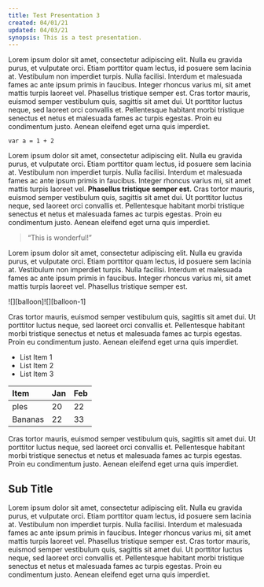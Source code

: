 ```yaml
---
title: Test Presentation 3
created: 04/01/21
updated: 04/03/21
synopsis: This is a test presentation.
---
```


Lorem ipsum dolor sit amet, consectetur adipiscing elit. Nulla eu gravida purus, et vulputate orci. Etiam porttitor quam lectus, id posuere sem lacinia at. Vestibulum non imperdiet turpis. Nulla facilisi. Interdum et malesuada fames ac ante ipsum primis in faucibus. Integer rhoncus varius mi, sit amet mattis turpis laoreet vel. Phasellus tristique semper est. Cras tortor mauris, euismod semper vestibulum quis, sagittis sit amet dui. Ut porttitor luctus neque, sed laoreet orci convallis et. Pellentesque habitant morbi tristique senectus et netus et malesuada fames ac turpis egestas. Proin eu condimentum justo. Aenean eleifend eget urna quis imperdiet.

    var a = 1 + 2

Lorem ipsum dolor sit amet, consectetur adipiscing elit. Nulla eu gravida purus, et vulputate orci. Etiam porttitor quam lectus, id posuere sem lacinia at. Vestibulum non imperdiet turpis. Nulla facilisi. Interdum et malesuada fames ac ante ipsum primis in faucibus. Integer rhoncus varius mi, sit amet mattis turpis laoreet vel. **Phasellus tristique semper est.** Cras tortor mauris, euismod semper vestibulum quis, sagittis sit amet dui. Ut porttitor luctus neque, sed laoreet orci convallis et. Pellentesque habitant morbi tristique senectus et netus et malesuada fames ac turpis egestas. Proin eu condimentum justo. Aenean eleifend eget urna quis imperdiet.

> “This is wonderful!”

Lorem ipsum dolor sit amet, consectetur adipiscing elit. Nulla eu gravida purus, et vulputate orci. Etiam porttitor quam lectus, id posuere sem lacinia at. Vestibulum non imperdiet turpis. Nulla facilisi. Interdum et malesuada fames ac ante ipsum primis in faucibus. Integer rhoncus varius mi, sit amet mattis turpis laoreet vel. Phasellus tristique semper est.

![][balloon]![][balloon-1]

Cras tortor mauris, euismod semper vestibulum quis, sagittis sit amet dui. Ut porttitor luctus neque, sed laoreet orci convallis et. Pellentesque habitant morbi tristique senectus et netus et malesuada fames ac turpis egestas. Proin eu condimentum justo. Aenean eleifend eget urna quis imperdiet.

- List Item 1
- List Item 2
- List Item 3

| Item    | Jan | Feb |
| :------ | :-- | :-- |
| ples    | 20  | 22  |
| Bananas | 22  | 33  |

Cras tortor mauris, euismod semper vestibulum quis, sagittis sit amet dui. Ut porttitor luctus neque, sed laoreet orci convallis et. Pellentesque habitant morbi tristique senectus et netus et malesuada fames ac turpis egestas. Proin eu condimentum justo. Aenean eleifend eget urna quis imperdiet.

## Sub Title

Lorem ipsum dolor sit amet, consectetur adipiscing elit. Nulla eu gravida purus, et vulputate orci. Etiam porttitor quam lectus, id posuere sem lacinia at. Vestibulum non imperdiet turpis. Nulla facilisi. Interdum et malesuada fames ac ante ipsum primis in faucibus. Integer rhoncus varius mi, sit amet mattis turpis laoreet vel. Phasellus tristique semper est. Cras tortor mauris, euismod semper vestibulum quis, sagittis sit amet dui. Ut porttitor luctus neque, sed laoreet orci convallis et. Pellentesque habitant morbi tristique senectus et netus et malesuada fames ac turpis egestas. Proin eu condimentum justo. Aenean eleifend eget urna quis imperdiet.
